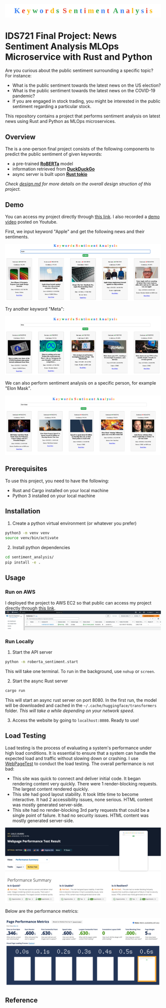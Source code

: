 ![logo](https://github.com/Mushroom-Wang/news-sentiment-analysis/blob/1417c5138afef6d1cc7b5086ab008774a8f35f20/logo)
# IDS721 Final Project: News Sentiment Analysis MLOps Microservice with Rust and Python
Are you curious about the public sentiment surrounding a specific topic? For instance:
- What is the public sentiment towards the latest news on the US election?
- What is the public sentiment towards the latest news on the COVID-19 pandemic?
- If you are engaged in stock trading, you might be interested in the public sentiment regarding a particular stock.

This repository contains a project that performs sentiment analysis on latest news using Rust and Python as MLOps microservices.
## Overview
The is a one-person final project consists of the following components to predict the public sentiment of given keywords:
- a pre-trained [**RoBERTa**](https://huggingface.co/docs/transformers/model_doc/roberta) model 
- information retrieved from [**DuckDuckGo**](https://serpapi.com/duckduckgo-news-results)  
- async server is built upon [**Rust tokio**](https://docs.rs/tokio/latest/tokio/)

*Check [design.md](docs/design.md) for more details on the overall design struction of this project.*

## Demo
You can access my project directly through [this link](http://3.90.27.105:8080/). I also recorded a [demo video](https://youtu.be/dyO6GexqHq8) posted on Youtube.

First, we input keyword "Apple" and get the following news and their sentiments.

![Apple](https://github.com/Mushroom-Wang/news-sentiment-analysis/blob/edde10a57ccb9420876e597d44463ca71d26749b/Apple.png)

Try another keyword "Meta":

![Meta](https://github.com/Mushroom-Wang/news-sentiment-analysis/blob/edde10a57ccb9420876e597d44463ca71d26749b/Meta.png)

We can also perform sentiment analysis on a specific person, for example "Elon Mask".

![Elon Mask](https://github.com/Mushroom-Wang/news-sentiment-analysis/blob/edde10a57ccb9420876e597d44463ca71d26749b/Elon%20Mask.png)

## Prerequisites
To use this project, you need to have the following:
- Rust and Cargo installed on your local machine
- Python 3 installed on your local machine

## Installation
1. Create a python virtual environment (or whatever you prefer)
```bash
python3 -m venv venv
source venv/bin/activate
```

2. Install python dependencies
```bash
cd sentiment_analysis/
pip install -e .
```

## Usage
### Run on AWS
I deployed the project to AWS EC2 so that public can access my project directly through [this link](http://3.90.27.105:8080/).
![AWS](https://github.com/Mushroom-Wang/news-sentiment-analysis/blob/edde10a57ccb9420876e597d44463ca71d26749b/AWS.png)

### Run Locally

1. Start the API server

```bash
python -m roberta_sentiment.start  
```

This will take one terminal. To run in the background, use `nohup` or `screen`.

2. Start the async Rust server

```bash
cargo run 
```
This will start an async rust server on port 8080. In the first run, the model will be downloaded and cached in the `~/.cache/huggingface/transformers` folder. *This will take a while depending on your network speed*.

3. Access the website by going to `localhost:8080`. Ready to use!

## Load Testing
Load testing is the process of evaluating a system's performance under high load conditions. It is essential to ensure that a system can handle the expected load and traffic without slowing down or crashing. I use [WebPageTest](https://www.webpagetest.org/) to conduct the load testing. The overall perfermance is not bad:
- This site was quick to connect and deliver initial code. It began rendering content very quickly. There were 1 render-blocking requests. The largest content rendered quickly.
- This site had good layout stability. It took little time to become interactive. It had 2 accessibility issues, none serious. HTML content was mostly generated server-side.
- This site had no render-blocking 3rd party requests that could be a single point of failure. It had no security issues. HTML content was mostly generated server-side.

![Load Testing1](https://github.com/Mushroom-Wang/news-sentiment-analysis/blob/77f22b63c53ce749c4c617c156740e70d139b83d/Load%20Testing1.png)

Below are the performance metrics:

![Load Testing2](https://github.com/Mushroom-Wang/news-sentiment-analysis/blob/77f22b63c53ce749c4c617c156740e70d139b83d/Load%20Testing2.png)

## Reference
